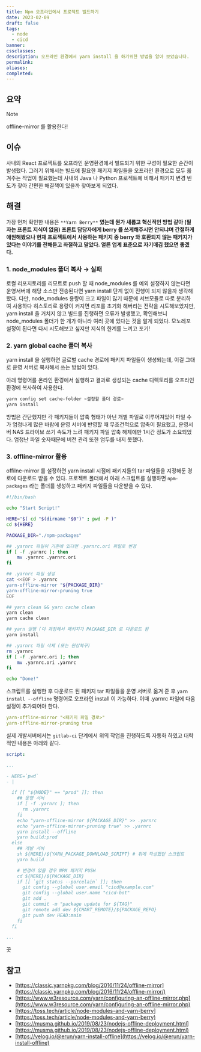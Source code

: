 ```yaml
---
title: Npm 오프라인에서 프로젝트 빌드하기
date: 2023-02-09
draft: false
tags:
  - node
  - cicd
banner: 
cssclasses: 
description: 오프라인 환경에서 yarn install 을 하기위한 방법을 알아 보았습니다.
permalink: 
aliases: 
completed:
---
```

## 요약

> [!Note]  
> offline-mirror 를 활용한다!  

## 이슈

사내의 React 프로젝트를 오프라인 운영환경에서 빌드되기 위한 구성이 필요한 순간이 발생했다. 그러기 위해서는 빌드에 필요한 패키지 파일들을 오프라인 환경으로 모두 옮겨주는 작업이 필요했는데 사내의 Java 나 Python 프로젝트에 비해서 패키지 변경 빈도가 잦아 간편한 해결책이 있을까 찾아보게 되었다.

  

  

## 해결

가장 먼저 확인한 내용은 `**Yarn Berry**` **였는데 뭔가 새롭고 혁신적인 방법 같아 (필자는 프론트 지식이 없음) 프론트 담당자에게 berry 를 쓰게해주시면 안되냐며 간절하게 애원해봤으나 현재 프로젝트에서 사용하는 패키지 중 berry 와 호환되지 않는 패키지가 있다는 이야기를 전해듣고 좌절하고 말았다. 얼른 업계 표준으로 자기매김 했으면 좋겠다.**

  

### 1. node_modules 폴더 복사 → 실패

로컬 리포지토리를 리모트로 push 할 때 node_modules 를 예외 설정하지 않는다면 운영서버에 해당 소스만 전송된다면 yarn install 단계 없이 진행이 되지 않을까 생각해봤다. 다만, node_modules 용량이 크고 파일이 많기 때문에 서브모듈로 따로 분리하여 사용하다 히스토리로 용량이 커지면 리포를 초기화 해버리는 전략을 시도해보았지만, yarn install 을 거치지 않고 빌드를 진행하면 오류가 발생했고, 확인해보니 node_modules 폴더가 한 개가 아니라 여러 곳에 있다는 것을 알게 되었다. 모노레포 설정이 된다면 다시 시도해보고 싶지만 지식의 한계를 느끼고 포기!

  

### 2. yarn global cache 폴더 복사

yarn install 을 실행하면 글로벌 cache 경로에 패키지 파일들이 생성되는데, 이걸 그대로 운영 서버로 복사해서 쓰는 방법이 있다.

  

아래 명령어를 온라인 환경에서 실행하고 결과로 생성되는 cache 디렉토리를 오프라인 환경에 복사하여 사용한다.

  

```bash
yarn config set cache-folder <설정할 폴더 경로>
yarn install
```

  

방법은 간단했지만 각 패키지들이 압축 형태가 아닌 개별 파일로 이루어져있어 파일 수가 엄청나게 많은 바람에 운영 서버에 반영할 때 무조건적으로 압축이 필요했고, 운영서버 NAS 드라이브 쓰기 속도가 느려 패키지 파일 압축 해제에만 1시간 정도가 소요되었다. 엄청난 파일 숫자때문에 버전 관리 또한 엄두를 내지 못했다.

  

### 3. offline-mirror 활용

offilne-mirror 를 설정하면 yarn install 시점에 패키지들의 tar 파일들을 지정해둔 경로에 다운로드 받을 수 있다. 프로젝트 폴더에서 아래 스크립트를 실행하면 `npm-packages` 라는 폴더를 생성하고 패키지 파일들을 다운받을 수 있다.

  

```bash
#!/bin/bash

echo "Start Script!"

HERE="$( cd "$(dirname "$0")" ; pwd -P )"
cd ${HERE}

PACKAGE_DIR="./npm-packages"

## .yarnrc 파일이 기존에 있다면 .yarnrc.ori 파일로 변경
if [ -f .yarnrc ]; then 
    mv .yarnrc .yarnrc.ori
fi

## .yarnrc 파일 생성
cat <<EOF > .yarnrc
yarn-offline-mirror "${PACKAGE_DIR}"
yarn-offline-mirror-pruning true
EOF

## yarn clean && yarn cache clean
yarn clean
yarn cache clean

## yarn 실행 (이 과정에서 패키지가 PACKAGE_DIR 로 다운로드 됨
yarn install

## .yarnrc 파일 삭제 (또는 원상복구)
rm .yarnrc
if [ -f .yarnrc.ori ]; then 
    mv .yarnrc.ori .yarnrc
fi

echo "Done!"
```

  

스크립트를 실행한 후 다운로드 된 패키지 tar 파일들을 운영 서버로 옮겨 준 후 `yarn install --offline` 명령어로 오프라인 install 이 가능하다. 이때 .yarnrc 파일에 다음 설정이 추가되어야 한다.

  

```yaml
yarn-offline-mirror "<패키지 파일 경로>"
yarn-offline-mirror-pruning true
```

  

실제 개발서버에서는 `gitlab-ci` 단계에서 위의 작업을 진행하도록 자동화 하였고 대략적인 내용은 아래와 같다.

  

```yaml
script:

...

- HERE=`pwd`
- |

  if [[ "${MODE}" == "prod" ]]; then
    ## 운영 서버
    if [ -f .yarnrc ]; then 
      rm .yarnrc
    fi
    echo "yarn-offline-mirror ${PACKAGE_DIR}" >> .yarnrc
    echo "yarn-offline-mirror-pruning true" >> .yarnrc
    yarn install --offline
    yarn build:prod
  else
    ## 개발 서버
    sh ${HERE}/${YARN_PACKAGE_DOWNLOAD_SCRIPT} # 위에 작성했던 스크립트
    yarn build

    # 변경이 있을 경우 NPM 패키지 PUSH
    cd ${HERE}/${PACKAGE_DIR}
    if [[ `git status --porcelain` ]]; then
      git config --global user.email "cicd@example.com"
      git config --global user.name "cicd-bot"
      git add .
      git commit -m "package update for ${TAG}"
      git remote add dev ${CHART_REMOTE}/${PACKAGE_REPO}
      git push dev HEAD:main
    fi
  fi

...
```

  

끗

## 참고

- [https://classic.yarnpkg.com/blog/2016/11/24/offline-mirror](https://classic.yarnpkg.com/blog/2016/11/24/offline-mirror/)
- [https://www.w3resource.com/yarn/configuring-an-offline-mirror.php](https://www.w3resource.com/yarn/configuring-an-offline-mirror.php)
- [https://toss.tech/article/node-modules-and-yarn-berry](https://toss.tech/article/node-modules-and-yarn-berry)
- [https://musma.github.io/2019/08/23/nodejs-offline-deployment.html](https://musma.github.io/2019/08/23/nodejs-offline-deployment.html)
- [https://velog.io/@erun/yarn-install-offline](https://velog.io/@erun/yarn-install-offline)